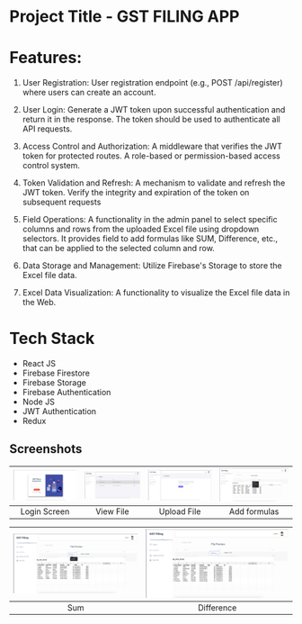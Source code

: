 # Project Title - GST FILING APP

# Features:

1. User Registration: User registration endpoint (e.g., POST /api/register) where users can create an account.

2. User Login: Generate a JWT token upon successful authentication and return it in the response. The token should be used to authenticate all API requests.

3. Access Control and Authorization: A middleware that verifies the JWT token for protected routes. A role-based or permission-based access control system.

4. Token Validation and Refresh: A mechanism to validate and refresh the JWT token.
   Verify the integrity and expiration of the token on subsequent requests

5. Field Operations: A functionality in the admin panel to select specific columns and rows from the uploaded Excel file using dropdown selectors. It provides field to add formulas like SUM, Difference, etc., that can be applied to the selected column and row.
6. Data Storage and Management: Utilize Firebase's Storage to store the Excel file data.

7. Excel Data Visualization: A functionality to visualize the Excel file data in the Web.

# Tech Stack

- React JS
- Firebase Firestore
- Firebase Storage
- Firebase Authentication
- Node JS
- JWT Authentication
- Redux

## Screenshots

| ![](Images/login.png) | ![](Images/viewfile.png) | ![](Images/uploadfile.png) | ![](Images/operation.png) |
| :-------------------: | :----------------------: | :------------------------: | :-----------------------: |
|     Login Screen      |        View File         |        Upload File         |       Add formulas        |

| ![](Images/sum.png) | ![](Images/difference.png) |
| :-----------------: | :------------------------: |
|         Sum         |         Difference         |
